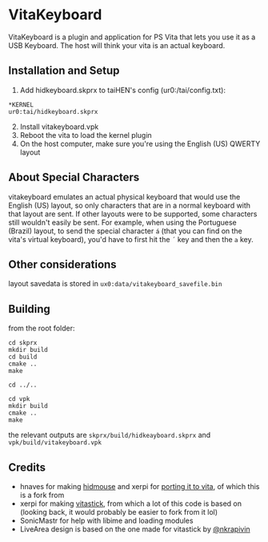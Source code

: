 # VitaKeyboard
VitaKeyboard is a plugin and application for PS Vita that lets you use it as a USB Keyboard. The host will think your vita is an actual keyboard.

## Installation and Setup
1. Add hidkeyboard.skprx to taiHEN's config (ur0:/tai/config.txt):
```
*KERNEL
ur0:tai/hidkeyboard.skprx
```
2. Install vitakeyboard.vpk
3. Reboot the vita to load the kernel plugin
4. On the host computer, make sure you're using the English (US) QWERTY layout

## About Special Characters
vitakeyboard emulates an actual physical keyboard that would use the English (US) layout, so only characters that are in a normal keyboard with that layout are sent.
If other layouts were to be supported, some characters still wouldn't easily be sent. For example, when using the Portuguese (Brazil) layout, to send the special character `á` (that you can find on the vita's virtual keyboard), you'd have to first hit the `´` key and then the `a` key.

## Other considerations
layout savedata is stored in `ux0:data/vitakeyboard_savefile.bin`

## Building
from the root folder:

```shell
cd skprx
mkdir build
cd build
cmake ..
make

cd ../..

cd vpk
mkdir build
cmake ..
make
```

the relevant outputs are `skprx/build/hidkeayboard.skprx` and `vpk/build/vitakeyboard.vpk`

## Credits
- hnaves for making [hidmouse](https://github.com/esxgx/hidmouse) and xerpi for [porting it to vita](https://github.com/xerpi/hidmouse), of which this is a fork from
- xerpi for making [vitastick](https://github.com/xerpi/vitastick), from which a lot of this code is based on (looking back, it would probably be easier to fork from it lol)
- SonicMastr for help with libime and loading modules
- LiveArea design is based on the one made for vitastick by [@nkrapivin](https://github.com/nkrapivin)